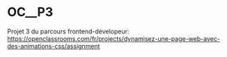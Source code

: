 # OC__P3
Projet 3 du parcours frontend-dévelopeur:  https://openclassrooms.com/fr/projects/dynamisez-une-page-web-avec-des-animations-css/assignment
